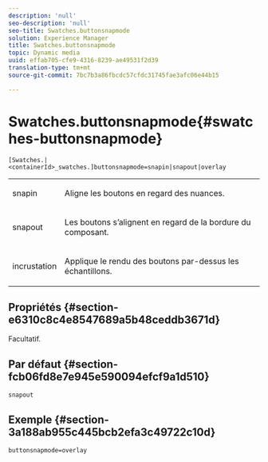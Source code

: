```yaml
---
description: 'null'
seo-description: 'null'
seo-title: Swatches.buttonsnapmode
solution: Experience Manager
title: Swatches.buttonsnapmode
topic: Dynamic media
uuid: effab705-cfe9-4316-8239-ae49531f2d39
translation-type: tm+mt
source-git-commit: 7bc7b3a86fbcdc57cfdc31745fae3afc06e44b15

---
```



# Swatches.buttonsnapmode{#swatches-buttonsnapmode}

`[Swatches.|<containerId>_swatches.]buttonsnapmode=snapin|snapout|overlay`

<table id="table_4322E3ECE9354016B891F5E7A35D6A2A"> 
 <tbody> 
  <tr> 
   <td> <p> <span class="codeph"> <span class="varname"> snapin</span></span> </p> </td> 
   <td> <p>Aligne les boutons en regard des nuances. </p> </td> 
  </tr> 
  <tr> 
   <td> <p> <span class="codeph"> <span class="varname"> snapout</span></span> </p> </td> 
   <td> <p>Les boutons s’alignent en regard de la bordure du composant. </p> </td> 
  </tr> 
  <tr> 
   <td> <p> <span class="codeph"> <span class="varname"> incrustation</span></span> </p> </td> 
   <td> <p>Applique le rendu des boutons par-dessus les échantillons. </p> </td> 
  </tr> 
 </tbody> 
</table>

## Propriétés {#section-e6310c8c4e8547689a5b48ceddb3671d}

Facultatif.

## Par défaut {#section-fcb06fd8e7e945e590094efcf9a1d510}

`snapout`

## Exemple {#section-3a188ab955c445bcb2efa3c49722c10d}

`buttonsnapmode=overlay`
